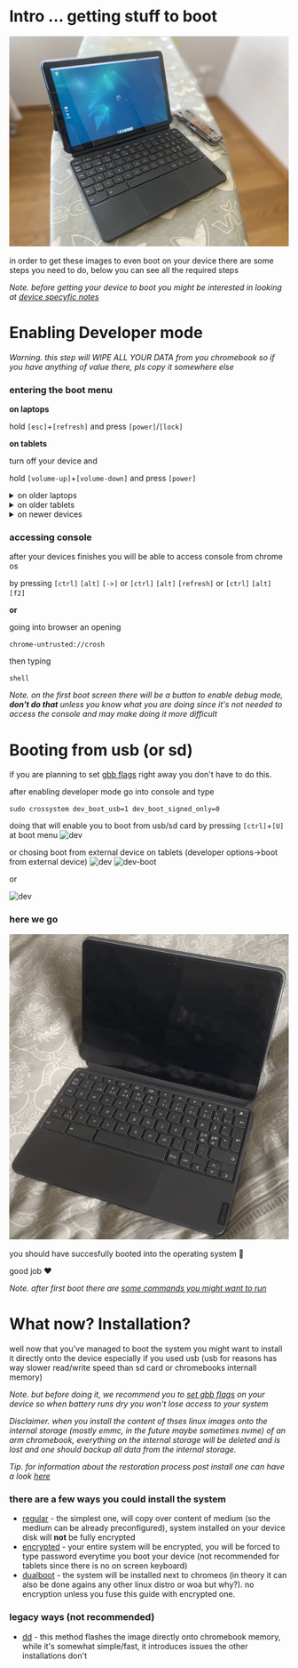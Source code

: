 # Intro ... getting stuff to boot

![duet5](./assets/xfce-de.jpeg)

in order to get these images to even boot on your device there are some steps you need to do, below you can see all the required steps

_Note. before getting your device to boot you might be interested in looking at [device specyfic notes](./systems/readme.md)_

# Enabling Developer mode

_Warning. this step will WIPE ALL YOUR DATA from you chromebook so if you have anything of value there, pls copy it somewhere else_

### entering the boot menu

**on laptops**

hold ```[esc]```+```[refresh]``` and press ```[power]```/```[lock]```

**on tablets**

turn off your device and

hold ```[volume-up]```+```[volume-down]``` and press ```[power]```

<details>
<summary>on older laptops</summary>

you should be booted into recovery screen
![rec](./assets/boot-menu/old-laptop/a.png)
_[image source](https://www.howtogeek.com/210817/how-to-enable-developer-mode-on-your-chromebook/)_

in here you need to press ```[ctrl]```+```[D]```

![con](./assets/boot-menu/old-laptop/b.png)
_[image source](https://www.howtogeek.com/210817/how-to-enable-developer-mode-on-your-chromebook/)_

press enter to enable developer mode

</details>

<details>
<summary>on older tablets</summary>

you might see recover screen or black screen
![rec](./assets/boot-menu/old-tablets/flash-screen.png)
press both ```[volume-up]```+```[volume-down]```
![en-dev](./assets/boot-menu/old-tablets/dev-enable.png)
navigate to top option (Confirm Dissabling OS verification) and press ```[power]```

_Note. on some devices with a black screen (but led on the side on) mentioned aboved for example lenovo 10e, the screen output is disabled there for whatever reason (the menu is still there though), but don't worry just press both ```[volume-up]```+```[volume-down]``` then press ```[volume-up]``` a few times then confirm with ```[power]```, after that screen output should be there_

after doing this the device should reboot to this screen
![dev-menu](./assets/boot-menu/old-tablets/dev-menu.png)

you can wait 30 secs for device to continue automatically or go to developer options
![bootmenu](./assets/boot-menu/old-tablets/boot-menu.png)
and select to boot from internal disk

</details>

<details>
<summary>on newer devices</summary>

go to advanced options
![rev-menu](./assets/boot-menu/newer-chromebook/rev-menu.webp)

and enable developer mode

![adv-options](./assets/boot-menu/newer-chromebook/adv-opt.webp)

</details>

### accessing console

after your devices finishes you will be able to access console from chrome os

by pressing ```[ctrl]``` ```[alt]``` ```[->]``` or ```[ctrl]``` ```[alt]``` ```[refresh]``` or ```[ctrl]``` ```[alt]``` ```[f2]```

**or**

going into browser an opening
```
chrome-untrusted://crosh
```

then typing
```
shell
```

_Note. on the first boot screen there will be a button to enable debug mode, **don't do that** unless you know what you are doing since it's not needed to access the console and may make doing it more difficult_

# Booting from usb (or sd)

if you are planning to set [gbb flags](./setting_gbb_flags.md) right away you don't have to do this.

after enabling developer mode go into console
and type
```
sudo crossystem dev_boot_usb=1 dev_boot_signed_only=0
```

doing that will enable you to boot from usb/sd card by pressing ```[ctrl]```+```[U]``` at boot menu
![dev](./assets/boot-menu/old-laptop/b.png)

or chosing boot from external device on tablets (developer options->boot from external device)
![dev](./assets/boot-menu/old-tablets/dev-menu.png)
![dev-boot](./assets/boot-menu/old-tablets/boot-menu.png)

or

![dev](./assets/boot-menu/newer-chromebook/boot-menu.webp)

### here we go

![boot](./assets/boot.gif)

you should have succesfully booted into the operating system 🎉

good job ❤️

_Note. after first boot there are [some commands you might want to run](../first-boot.md)_

# What now? Installation?

well now that you've  managed to boot the system you might want to install it directly onto the device especially if you used usb (usb for reasons has way slower read/write speed than sd card or chromebooks internall memory)

_Note. but before doing it, we recommend you to [set gbb flags](./setting_gbb_flags.md) on your device so when battery runs dry you won't lose access to your system_

_Disclaimer. when you install the content of thses linux images onto the internal storage (mostly emmc, in the future maybe sometimes nvme) of an arm chromebook, everything on the internal storage will be deleted and is lost and one should backup all data from the internal storage._

_Tip. for information about the restoration process post install one can have a look [here](https://support.google.com/chromebook/answer/1080595?hl=en)_

### there are a few ways you could install the system


- [regular](./installation/basic-installation.md) - the simplest one, will copy over content of medium (so the medium can be already preconfigured), system installed on your device disk will **not** be fully encrypted
- [encrypted](./installation/luks-installation.md) - your entire system will be encrypted, you will be forced to type password everytime you boot your device (not recommended for tablets since there is no on screen keyboard)
- [dualboot](./installation/dualboot-instalation.md) - the system will be installed next to chromeos (in theory it can also be done agains any other linux distro or woa but why?). no encryption unless you fuse this guide with encrypted one.

### legacy ways (not recommended)

- [dd](./installation/dd-installation.md) - this method flashes the image directly onto chromebook memory, while it's somewhat simple/fast, it introduces issues the other installations don't